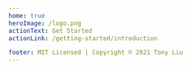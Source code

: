 ```yaml
---
home: true
heroImage: /logo.png
actionText: Get Started
actionLink: /getting-started/introduction

footer: MIT Licensed | Copyright © 2021 Tony Liu
---
```


<div class="demo"></div>
